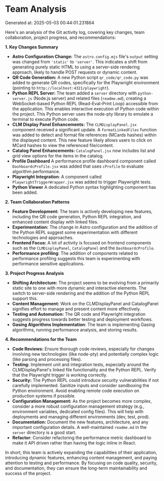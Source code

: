 # Team Analysis
Generated at: 2025-05-03 00:44:01.231864

Here's an analysis of the Git activity log, covering key changes, team collaboration, project progress, and recommendations:

**1. Key Changes Summary**

*   **Astro Configuration Change:** The `astro.config.mjs` file's `output` setting was changed from `'static'` to `'server'`. This indicates a shift from generating purely static HTML to using a server-side rendering approach, likely to handle POST requests or dynamic content.
*   **QR Code Generation:** A new Python script `qr_code/qr_code.py` was added to generate QR codes, specifically for the Playwright environment (pointing to `http://localhost:4321/playwright`).
*   **Python REPL Server:** The team added a `server` directory with `python-server.js` (Node.js server) and related files (`readme.md`), creating a WebSocket-based Python REPL (Read-Eval-Print Loop) accessible from the application. This enables interactive execution of Python code within the project. This Python server uses the node-pty library to emulate a terminal to execute Python code.
*   **CLM Display Panel Enhancements:** The `CLMDisplayPanel.jsx` component received a significant update.  A `formatLinkedFiles` function was added to detect and format file references (MCards hashes) within the displayed content.  This new feature likely allows users to click on MCard hashes to view the referenced file/content.
*   **Catalog Panel Enhancements:** `CatalogPanel.jsx` now includes list and grid view options for the items in the catalog.
*   **Profile Dashboard** A performance profile dashboard component called `DashboardcProfile.jsx` was added that uses `cProfile` to evaluate algorithm performance.
*   **Playwright Integration**: A component called `PlaywrightTriggerWrapper.jsx` was added to trigger Playwright tests.
*   **Python Viewer** A dedicated Python syntax highlighting component has been added.

**2. Team Collaboration Patterns**

*   **Feature Development:**  The team is actively developing new features, including the QR code generation, Python REPL integration, and enhanced content display with linked files.
*   **Experimentation:** The change in Astro configuration and the addition of the Python REPL suggest some experimentation with different technologies and approaches.
*   **Frontend Focus:** A lot of activity is focused on frontend components such as the `CLMDisplayPanel`, `CatalogPanel` and the `DashboardcProfile`.
*   **Performance profiling**: The addition of components related to performance profiling suggests this team is experimenting with performance sensitive applications.

**3. Project Progress Analysis**

*   **Shifting Architecture:** The project seems to be evolving from a primarily static site to one with more dynamic and interactive elements. The switch to server-side rendering and the addition of the Python REPL support this.
*   **Content Management:** Work on the CLMDisplayPanel and CatalogPanel signifies effort to manage and present content more effectively.
*   **Testing and Automation:** The QR code and Playwright integration suggests progress towards better testing and deployment workflows.
*   **Gasing Algorithms Implementation**: The team is implementing Gasing algorithms, running performance analysis, and storing results.

**4. Recommendations for the Team**

*   **Code Reviews:** Ensure thorough code reviews, especially for changes involving new technologies (like node-pty) and potentially complex logic (like parsing and processing files).
*   **Testing:**  Implement unit and integration tests, especially around the CLMDisplayPanel's linked file functionality and the Python REPL.  Verify that the Playwright trigger is working correctly.
*   **Security:** The Python REPL could introduce security vulnerabilities if not carefully implemented. Sanitize inputs and consider sandboxing the Python environment. Avoid enabling remote code execution on production systems if possible.
*   **Configuration Management:** As the project becomes more complex, consider a more robust configuration management strategy (e.g., environment variables, dedicated config files). This will help with deployments and managing different environments (dev, test, prod).
*   **Documentation:**  Document the new features, architecture, and any important configuration details.  A well-maintained `readme.md` in the `server` directory is a good start.
*   **Refactor**: Consider refactoring the performance metric dashboard to make it API driven rather than having the logic inline in React.

In short, this team is actively expanding the capabilities of their application, introducing dynamic features, enhancing content management, and paying attention to testing and performance.  By focusing on code quality, security, and documentation, they can ensure the long-term maintainability and success of the project.
